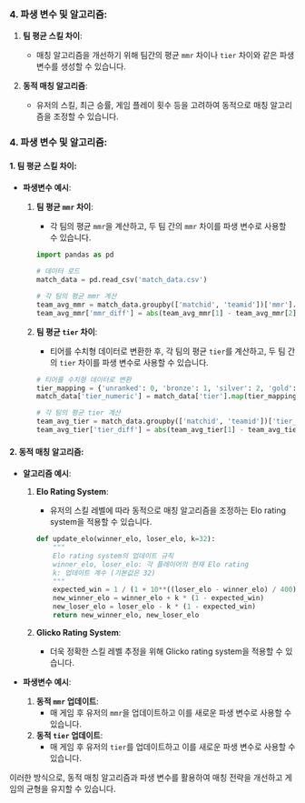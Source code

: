 ### 4. **파생 변수 및 알고리즘**:
1. **팀 평균 스킬 차이**:
   - 매칭 알고리즘을 개선하기 위해 팀간의 평균 `mmr` 차이나 `tier` 차이와 같은 파생 변수를 생성할 수 있습니다.

2. **동적 매칭 알고리즘**:
   - 유저의 스킬, 최근 승률, 게임 플레이 횟수 등을 고려하여 동적으로 매칭 알고리즘을 조정할 수 있습니다.


### 4. **파생 변수 및 알고리즘**:

#### 1. **팀 평균 스킬 차이**:

- **파생변수 예시**:
    1. **팀 평균 `mmr` 차이**:
        - 각 팀의 평균 `mmr`을 계산하고, 두 팀 간의 `mmr` 차이를 파생 변수로 사용할 수 있습니다.
        ```python
        import pandas as pd

        # 데이터 로드
        match_data = pd.read_csv('match_data.csv')

        # 각 팀의 평균 mmr 계산
        team_avg_mmr = match_data.groupby(['matchid', 'teamid'])['mmr'].mean().unstack()
        team_avg_mmr['mmr_diff'] = abs(team_avg_mmr[1] - team_avg_mmr[2])
        ```

    2. **팀 평균 `tier` 차이**:
        - 티어를 수치형 데이터로 변환한 후, 각 팀의 평균 `tier`를 계산하고, 두 팀 간의 `tier` 차이를 파생 변수로 사용할 수 있습니다.
        ```python
        # 티어를 수치형 데이터로 변환
        tier_mapping = {'unranked': 0, 'bronze': 1, 'silver': 2, 'gold': 3, 'platinum': 4, 'diamond': 5, 'master': 6}
        match_data['tier_numeric'] = match_data['tier'].map(tier_mapping)

        # 각 팀의 평균 tier 계산
        team_avg_tier = match_data.groupby(['matchid', 'teamid'])['tier_numeric'].mean().unstack()
        team_avg_tier['tier_diff'] = abs(team_avg_tier[1] - team_avg_tier[2])
        ```

#### 2. **동적 매칭 알고리즘**:

- **알고리즘 예시**:
    1. **Elo Rating System**:
        - 유저의 스킬 레벨에 따라 동적으로 매칭 알고리즘을 조정하는 Elo rating system을 적용할 수 있습니다.
        ```python
        def update_elo(winner_elo, loser_elo, k=32):
            """
            Elo rating system의 업데이트 규칙
            winner_elo, loser_elo: 각 플레이어의 현재 Elo rating
            k: 업데이트 계수 (기본값은 32)
            """
            expected_win = 1 / (1 + 10**((loser_elo - winner_elo) / 400))
            new_winner_elo = winner_elo + k * (1 - expected_win)
            new_loser_elo = loser_elo - k * (1 - expected_win)
            return new_winner_elo, new_loser_elo
        ```

    2. **Glicko Rating System**:
        - 더욱 정확한 스킬 레벨 추정을 위해 Glicko rating system을 적용할 수 있습니다.

- **파생변수 예시**:
    1. **동적 `mmr` 업데이트**:
        - 매 게임 후 유저의 `mmr`을 업데이트하고 이를 새로운 파생 변수로 사용할 수 있습니다.
    2. **동적 `tier` 업데이트**:
        - 매 게임 후 유저의 `tier`를 업데이트하고 이를 새로운 파생 변수로 사용할 수 있습니다.

이러한 방식으로, 동적 매칭 알고리즘과 파생 변수를 활용하여 매칭 전략을 개선하고 게임의 균형을 유지할 수 있습니다.